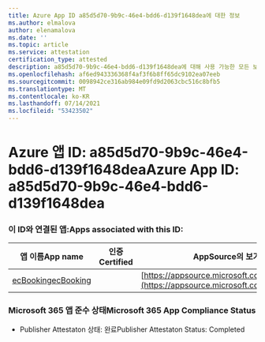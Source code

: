 ```yaml
---
title: Azure App ID a85d5d70-9b9c-46e4-bdd6-d139f1648dea에 대한 정보
ms.author: elmalova
author: elenamalova
ms.date: ''
ms.topic: article
ms.service: attestation
certification_type: attested
description: a85d5d70-9b9c-46e4-bdd6-d139f1648dea에 대해 사용 가능한 모든 보안 및 규정 준수 정보입니다.
ms.openlocfilehash: af6ed943336368f4af3f6b8ff65dc9102ea07eeb
ms.sourcegitcommit: 0098942ce316ab984e09fd9d2063cbc516c8bfb5
ms.translationtype: MT
ms.contentlocale: ko-KR
ms.lasthandoff: 07/14/2021
ms.locfileid: "53423502"
---
```

# <a name="azure-app-id-a85d5d70-9b9c-46e4-bdd6-d139f1648dea"></a><span data-ttu-id="a8d17-103">Azure 앱 ID: a85d5d70-9b9c-46e4-bdd6-d139f1648dea</span><span class="sxs-lookup"><span data-stu-id="a8d17-103">Azure App ID: a85d5d70-9b9c-46e4-bdd6-d139f1648dea</span></span>


### <a name="apps-associated-with-this-id"></a><span data-ttu-id="a8d17-104">이 ID와 연결된 앱:</span><span class="sxs-lookup"><span data-stu-id="a8d17-104">Apps associated with this ID:</span></span>
| <span data-ttu-id="a8d17-105">**앱 이름**</span><span class="sxs-lookup"><span data-stu-id="a8d17-105">**App name**</span></span> | <span data-ttu-id="a8d17-106">**인증**</span><span class="sxs-lookup"><span data-stu-id="a8d17-106">**Certified**</span></span> | <span data-ttu-id="a8d17-107">**AppSource의 보기**</span><span class="sxs-lookup"><span data-stu-id="a8d17-107">**View in AppSource**</span></span> |
|-|-|-|
| [<span data-ttu-id="a8d17-108">ecBooking</span><span class="sxs-lookup"><span data-stu-id="a8d17-108">ecBooking</span></span>](https://docs.microsoft.com/en-us/microsoft-365-app-certification/forward/WA200002096) |  | [https://appsource.microsoft.com/product/office/WA200002096](https://appsource.microsoft.com/product/office/WA200002096) |

### <a name="microsoft-365-app-compliance-status"></a><span data-ttu-id="a8d17-109">Microsoft 365 앱 준수 상태</span><span class="sxs-lookup"><span data-stu-id="a8d17-109">Microsoft 365 App Compliance Status</span></span>
- <span data-ttu-id="a8d17-110">Publisher Attestaton 상태: 완료</span><span class="sxs-lookup"><span data-stu-id="a8d17-110">Publisher Attestaton Status: Completed</span></span>
